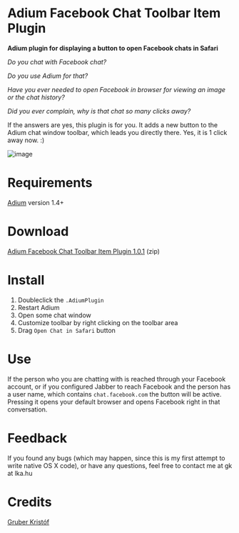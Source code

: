 Adium Facebook Chat Toolbar Item Plugin
==========================

**Adium plugin for displaying a button to open Facebook chats in Safari**

_Do you chat with Facebook chat?_

_Do you use Adium for that?_

_Have you ever needed to open Facebook in browser for viewing an image or the chat history?_

_Did you ever complain, why is that chat so many clicks away?_

If the answers are yes, this plugin is for you. It adds a new button to the Adium chat window toolbar, which leads you directly there. Yes, it is 1 click away now. :)

![image](http://gk.lka.hu/public/facebook-chat-link.png)

# Requirements

[Adium](http://adium.im) version 1.4+

# Download

[Adium Facebook Chat Toolbar Item Plugin 1.0.1](https://github.com/gklka/adium-facebook-chat-button/raw/master/facebook-chat-link-1.0.1.zip) (zip)

# Install

1. Doubleclick the `.AdiumPlugin`
2. Restart Adium
3. Open some chat window
4. Customize toolbar by right clicking on the toolbar area
5. Drag `Open Chat in Safari` button

# Use

If the person who you are chatting with is reached through your Facebook account, or if you configured Jabber to reach Facebook and the person has a user name, which contains `chat.facebook.com` the button will be active. Pressing it opens your default browser and opens Facebook right in that conversation.

# Feedback

If you found any bugs (which may happen, since this is my first attempt to write native OS X code), or have any questions, feel free to contact me at gk at lka.hu

# Credits

[Gruber Kristóf](http://gk.lka.hu)
